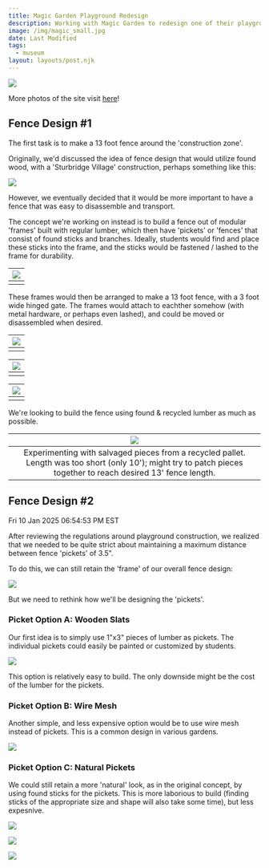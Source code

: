 ```yaml
---
title: Magic Garden Playground Redesign 
description: Working with Magic Garden to redesign one of their playgrounds.
image: /img/magic_small.jpg
date: Last Modified 
tags:
  - museum
layout: layouts/post.njk
---
```


![](/img/magic_small.jpg)

More photos of the site visit [here](https://photos.app.goo.gl/1Sp1f7trnnLTzTzNA)!

<!--
**Fri Dec  6 08:08:02 PM EST 2024**

Site visit and brainstorm ...

Posts at corners of hexagon are 4x6", should be 6' long;

Looks like 4x6"x12' are $30 ea at home depot [here](https://www.homedepot.com/pep/4-in-x-6-in-x-12-ft-2-Pressure-Treated-Ground-Contact-Southern-Pine-Timber-260430/100062638)

So that's 3x$30 = $90 for six posts of 6' each ...  

**Sat Dec 28 06:39:37 PM EST 2024**

Compare -- a fence from Home depot, get 2-panels for $90, would likely need 2 of them so ~ $180 materials (reference [here](https://www.homedepot.com/p/Zippity-Outdoor-Products-Portable-Puppy-1-9-ft-H-x-3-6-ft-W-Slatted-Panel-Flat-Top-WoodTek-Vinyl-Cedar-Color-Fence-Kit-2-Pack-ZP19072/323870979)

**Thu 02 Jan 2025 09:44:43 PM EST**
-->


## Fence Design #1

The first task is to make a 13 foot fence around the 'construction zone'. 

Originally, we'd discussed the idea of fence design that would utilize found wood, with a 'Sturbridge Village' construction, perhaps something like this:

![](/img/mg/no_dig.jpg)

However, we eventually decided that it would be more important to have a fence that was easy to disassemble and transport.

The concept we're working on instead is to build a fence out of modular 'frames' built with regular lumber, which then have 'pickets' or 'fences' that consist of found sticks and branches. Ideally, students would find and place these sticks into the frame, and the sticks would be fastened / lashed to the frame for durability. 

| ![](/img/mg/frame_design.png) |
|:--:|
| |

These frames would then be arranged to make a 13 foot fence, with a 3 foot wide hinged gate.  The frames would attach to eachther somehow (with metal hardware, or perhaps even lashed), and could be moved or disassembled when desired. 

| ![](/img/mg/fence_design.png) |
|:--:|
| |

| ![](/img/mg/fence_explode.png) |
|:--:|
| |

| ![](/img/mg/mg_fence_dimensions.png) |
|:--:|
| |

<!--
Materials pricing:
- [2"x4"x16'at Home Depot](https://www.homedepot.com/p/2-in-x-6-in-x-16-ft-2-Premium-Grade-SPF-Dimensional-Lumber-058447/312528849) are $17 per board.
- [2"x4"x10' at Home Depot](https://www.homedepot.com/p/2-in-x-4-in-x-10-ft-2-Premium-Grade-SPF-Dimensional-Lumber-6091/314732316) are $5 per board.
- [2"x4"x8' at Home Depot](https://www.homedepot.com/p/2-in-x-4-in-x-8-ft-2-Premium-2-Grade-Fir-Dimensional-Lumber-441317/202094172) are $4.25 per board.

-->

We're looking to build the fence using found & recycled lumber as much as possible.


| ![](/img/mg/reclaimed_pallet.jpg) |
|:--:|
| Experimenting with salvaged pieces from a recycled pallet.  Length was too short (only 10'); might try to patch pieces together to reach desired 13' fence length. |

## Fence Design #2

Fri 10 Jan 2025 06:54:53 PM EST

After reviewing the regulations around playground construction, we realized that we needed to be quite strict about maintaining a maximum distance between fence 'pickets' of 3.5".  

To do this, we can still retain the 'frame' of our overall fence design:

![](/img/mg/fence_overall_breakdown.png)

But we need to rethink how we'll be designing the 'pickets'.  

### Picket Option A: Wooden Slats

Our first idea is to simply use 1"x3" pieces of lumber as pickets.  The individual pickets could easily be painted or customized by students.

![](/img/mg/picket_overall.png)

This option is relatively easy to build.  The only downside might be the cost of the lumber for the pickets.  

### Picket Option B:  Wire Mesh

Another simple, and less expensive option would be to use wire mesh instead of pickets.  This is a common design in various gardens.

![](/img/mg/wire_fence_idea.jpg)

### Picket Option C:  Natural Pickets

We could still retain a more 'natural' look, as in the original concept, by using found sticks for the pickets.  This is more laborious to build (finding sticks of the appropriate size and shape will also take some time), but less expesnive. 

![](/img/mg/romanian.jpg)

![](/img/mg/simple.jpg)

![](/img/mg/sturdy_waddle.jpg)













